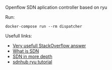 Openflow SDN aplication controller based on ryu 

Run:

```
docker-compose run --rm dispatcher 
```

Usefull links:
- [Very usefull StackOverflow answer](https://stackoverflow.com/questions/37998065/understanding-ryu-openflow-controller-mininet-wireshark-and-tcpdump)
- [What is SDN](http://flowgrammable.org/sdn/openflow/)
- [SDN in more depth](http://yuba.stanford.edu/~nickm/talks/infocom_brazil_2009_v1-1.pdf)
- [sdnhub ryu tutorial](http://sdnhub.org/tutorials/ryu/)

